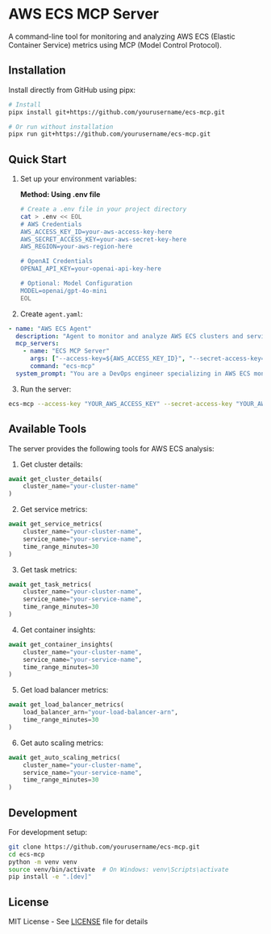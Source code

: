 # AWS ECS MCP Server

A command-line tool for monitoring and analyzing AWS ECS (Elastic Container Service) metrics using MCP (Model Control Protocol).

## Installation

Install directly from GitHub using pipx:

```bash
# Install
pipx install git+https://github.com/yourusername/ecs-mcp.git

# Or run without installation
pipx run git+https://github.com/yourusername/ecs-mcp.git
```

## Quick Start

1. Set up your environment variables:

   **Method: Using .env file**
   ```bash
   # Create a .env file in your project directory
   cat > .env << EOL
   # AWS Credentials
   AWS_ACCESS_KEY_ID=your-aws-access-key-here
   AWS_SECRET_ACCESS_KEY=your-aws-secret-key-here
   AWS_REGION=your-aws-region-here
   
   # OpenAI Credentials
   OPENAI_API_KEY=your-openai-api-key-here
   
   # Optional: Model Configuration
   MODEL=openai/gpt-4o-mini
   EOL
   ```

2. Create `agent.yaml`:
```yaml
- name: "AWS ECS Agent"
  description: "Agent to monitor and analyze AWS ECS clusters and services"
  mcp_servers: 
    - name: "ECS MCP Server"
      args: ["--access-key=${AWS_ACCESS_KEY_ID}", "--secret-access-key=${AWS_SECRET_ACCESS_KEY}", "--region=${AWS_REGION}", "--openai-api-key=${OPENAI_API_KEY}"]
      command: "ecs-mcp"
  system_prompt: "You are a DevOps engineer specializing in AWS ECS monitoring and optimization. You can use the provided tools to analyze ECS clusters, services, and tasks. Use the tools precisely to gather valuable insights about cluster performance, service health, and resource utilization."
```

3. Run the server:
```bash
ecs-mcp --access-key "YOUR_AWS_ACCESS_KEY" --secret-access-key "YOUR_AWS_SECRET_KEY" --region "YOUR_AWS_REGION" --openai-api-key "YOUR_OPENAI_API_KEY"
```

## Available Tools

The server provides the following tools for AWS ECS analysis:

1. Get cluster details:
```python
await get_cluster_details(
    cluster_name="your-cluster-name"
)
```

2. Get service metrics:
```python
await get_service_metrics(
    cluster_name="your-cluster-name",
    service_name="your-service-name",
    time_range_minutes=30
)
```

3. Get task metrics:
```python
await get_task_metrics(
    cluster_name="your-cluster-name",
    service_name="your-service-name",
    time_range_minutes=30
)
```

4. Get container insights:
```python
await get_container_insights(
    cluster_name="your-cluster-name",
    service_name="your-service-name",
    time_range_minutes=30
)
```

5. Get load balancer metrics:
```python
await get_load_balancer_metrics(
    load_balancer_arn="your-load-balancer-arn",
    time_range_minutes=30
)
```

6. Get auto scaling metrics:
```python
await get_auto_scaling_metrics(
    cluster_name="your-cluster-name",
    service_name="your-service-name",
    time_range_minutes=30
)
```

## Development

For development setup:
```bash
git clone https://github.com/yourusername/ecs-mcp.git
cd ecs-mcp
python -m venv venv
source venv/bin/activate  # On Windows: venv\Scripts\activate
pip install -e ".[dev]"
```

## License

MIT License - See [LICENSE](LICENSE) file for details